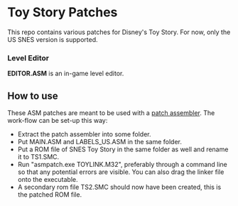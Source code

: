 # Toy Story Patches
This repo contains various patches for Disney's Toy Story. For now, only the US SNES version is supported.

### Level Editor
**EDITOR.ASM** is an in-game level editor.

## How to use
These ASM patches are meant to be used with a [patch assembler](http://infinitefactors.org/jonk/patch.html). 
The work-flow can be set-up this way:
  - Extract the patch assembler into some folder.
  - Put MAIN.ASM and LABELS_US.ASM in the same folder.
  - Put a ROM file of SNES Toy Story in the same folder as well and rename it to TS1.SMC.
  - Run "asmpatch.exe TOYLINK.M32", preferably through a command line so that any potential errors are visible. You can also drag the linker file onto the executable.
  - A secondary rom file TS2.SMC should now have been created, this is the patched ROM file.
